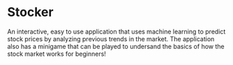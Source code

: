 # Stocker

An interactive, easy to use application that uses machine learning to predict stock prices by analyzing previous trends in the market. The application also has a minigame that can be played to undersand the basics of how the stock market works for beginners!

